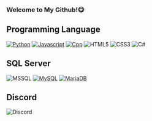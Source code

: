 ### Welcome to My Github!😋

## Programming Language
[![Python](http://img.shields.io/badge/Python-black?style=flat&logo=python)](#) 
[![Javascript](http://img.shields.io/badge/Javascript-black?style=flat&logo=javascript)](#) 
[![Cpp](http://img.shields.io/badge/C++-black?style=flat&logo=C%2B%2B)](#) 
![HTML5](https://img.shields.io/badge/HTML5-black?style=flat&logo=HTML5) 
![CSS3](https://img.shields.io/badge/CSS3-black?style=flat&logo=CSS3) 
![C#](https://img.shields.io/badge/-C%23-black?logo=Csharp)
## SQL Server
![MSSQL](http://img.shields.io/badge/MSSQL-black?style=flat&logo=MicrosoftSQLServer)
[![MySQL](http://img.shields.io/badge/MySQL-black?style=flat&logo=MySQL)](#) 
[![MariaDB](http://img.shields.io/badge/MariaDB-black?style=flat&logo=MariaDB)](#) 
 ## Discord
![Discord](http://img.shields.io/badge/마녀%230001-white?style=flat&logo=discord)

